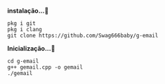 **instalação...🔌**
```
pkg i git
pkg i clang
git clone https://github.com/Swag666baby/g-email
```
**Inicialização...📂**
```
cd g-email
g++ gemail.cpp -o gemail
./gemail
```
